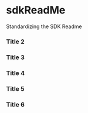 # sdkReadMe
Standardizing the SDK Readme


### Title 2

### Title 3

### Title 4

### Title 5

### Title 6
